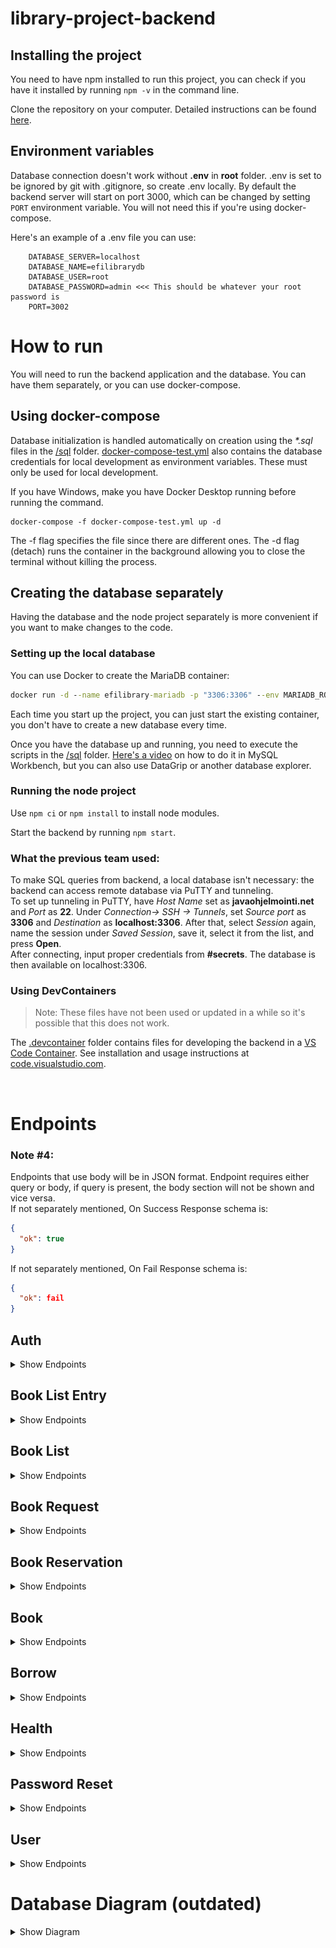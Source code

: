 # library-project-backend

## Installing the project

You need to have npm installed to run this project, you can check if you have it installed by running `npm -v` in the command line.

Clone the repository on your computer. Detailed instructions can be found [here](https://docs.github.com/en/repositories/creating-and-managing-repositories/cloning-a-repository?tool=webui).

## Environment variables

Database connection doesn't work without **.env** in **root** folder. .env is set to be ignored by git with .gitignore, so create .env locally. By default the backend server will start on port 3000, which can be changed by setting `PORT` environment variable. You will not need this if you're using docker-compose.

Here's an example of a .env file you can use:

```
    DATABASE_SERVER=localhost
    DATABASE_NAME=efilibrarydb
    DATABASE_USER=root
    DATABASE_PASSWORD=admin <<< This should be whatever your root password is
    PORT=3002
```
# How to run

You will need to run the backend application and the database. You can have them separately, or you can use docker-compose.

## Using docker-compose

Database initialization is handled automatically on creation using the _\*.sql_ files in the [/sql](./sql/) folder. [docker-compose-test.yml](docker-compose-test.yml) also contains the database credentials for local development as environment variables. These must only be used for local development.

If you have Windows, make you have Docker Desktop running before running the command.

```
docker-compose -f docker-compose-test.yml up -d
```
The -f flag specifies the file since there are different ones. The -d flag (detach) runs the container in the background allowing you to close the terminal without killing the process.

## Creating the database separately

Having the database and the node project separately is more convenient if you want to make changes to the code.

### Setting up the local database

You can use Docker to create the MariaDB container:

```cmd
docker run -d --name efilibrary-mariadb -p "3306:3306" --env MARIADB_ROOT_PASSWORD=admin --volume efilbirary-mariadb-data:/var/lib/mysql mariadb:latest
```

Each time you start up the project, you can just start the existing container, you don't have to create a new database every time.

Once you have the database up and running, you need to execute the scripts in the [/sql](./sql/) folder. [Here's a video](https://youtu.be/POcHaIwmAhw) on how to do it in MySQL Workbench, but you can also use DataGrip or another database explorer.



### Running the node project

Use `npm ci` or `npm install` to install node modules.

Start the backend by running `npm start`.

### What the previous team used:

To make SQL queries from backend, a local database isn't necessary: the backend can access remote database via PuTTY and tunneling. <br> To set up tunneling in PuTTY, have _Host Name_ set as **javaohjelmointi.net** and _Port_ as **22**. Under _Connection-> SSH -> Tunnels_, set _Source port_ as **3306** and _Destination_ as **localhost:3306**. After that, select _Session_ again, name the session under _Saved Session_, save it, select it from the list, and press **Open**. <br>
After connecting, input proper credentials from **#secrets**. The database is then available on localhost:3306.

### Using DevContainers

> Note: These files have not been used or updated in a while so it's possible that this does not work.

The [.devcontainer](.devcontainer/) folder contains files for developing the backend in a [VS Code Container](https://code.visualstudio.com/docs/remote/containers). See installation and usage instructions at [code.visualstudio.com](https://code.visualstudio.com/docs/remote/containers).



<br>

# Endpoints

### Note #4:

Endpoints that use body will be in JSON format. Endpoint requires either query or body, if query is present, the body section will not be shown and vice versa.
<br>
If not separately mentioned, On Success Response schema is:

```JSON
{
  "ok": true
}
```

If not separately mentioned, On Fail Response schema is:

```JSON
{
  "ok": fail
}
```

## Auth

<Details>
    <Summary>
        Show Endpoints
    </Summary>

### /auth/register (POST)

Body

```JSON
{
  "username": string,
  "email": string,
  "password": string
}
```

On Success Response schema:

```JSON
{
  "ok": true,
  "secret": string
}
```

On Fail Response schema:

```JSON
{
  "ok": false,
  "message": string
}
```

### /auth/login (POST)

Body

```JSON
{
  "email": string,
  "password": string
}
```

On Success Response schema:

```JSON
{
  "ok": true,
  "userId": number,
  "secret": string
}
```

On Fail Response schema:

```JSON
{
  "ok": false,
  "message": string
}
```

### /auth/logout (POST)

On Fail Response schema:

```JSON
{
  "ok": false,
  "message": string
}
```

</Details>

## Book List Entry

<Details>
    <Summary>
        Show Endpoints
    </Summary>
    
### /booklistentry/all (GET)
On Success Response schema:
```JSON
[
  {
    "id": number,
    "list": number,
    "book": number
  }
]
```

On Fail Response schema:

```JSON
{
  "ok": false,
  "status": 500
}
```

### /booklistentry/list?id={id} (GET)

On Success Response schema:

```JSON
[
  {
    "id": number,
    "list": number,
    "book": number
  }
]
```

On Fail Response schema:

```JSON
{
  "ok": false,
  "status": 500
}
```

### /booklistentry?id={id} (GET)

On Success Response schema:

```JSON
{
  "id": number,
  "list": number,
  "book": number
}
```

On Fail Response schema:

```JSON
{
  "ok": false,
  "status": 500
}
```

### /booklistentry (POST)

Body:

```JSON
{
  "list": number,
  "book": number
}
```

On Fail Response schema:

```JSON
{
  "ok": false,
  "status": 500
}
```

### /booklistentry (DELETE)

Body:

```JSON
{
  "id": number
}
```

On Fail Response schema:

```JSON
{
  "ok": false,
  "status": 500
}
```

### /booklistentry/book (DELETE)

Body:

```JSON
{
  "listId": number,
  "bookId": number
}
```

</Details>

## Book List

<Details>
    <Summary>
        Show Endpoints
    </Summary>
    
### /booklist/all (GET)
On Success Response schema:
```JSON
[
  {
    "id": number,
    "library_user": number,
    "name": string
  }
]
```

On Fail Response schema:

```JSON
{
  "ok": false,
  "status": 500
}
```

### /booklist/user (GET)

On Success Response schema:

```JSON
[
  {
    "id": number,
    "library_user": number,
    "name": string
  }
]
```

On Fail Response schema:

```JSON
{
  "ok": false,
  "status": 500
}
```

### /booklist/books?id={id} (GET)

On Success Response schema:

```JSON
[
  {
    "id": number,
    "library_user": number,
    "title": string,
    "author": string,
    "isbn": string,
    "topic": string,
    "location": string,
    "deleted": boolean
  }
]
```

### /booklist/info?id={id} (GET)

On Success Response schema:

```JSON
{
  "userId": number,
  "username": string,
  "name": string
}
```

### /booklist?id={id} (GET)

On Success Response schema:

```JSON
{
  "id": number,
  "library_user": number,
  "name": string
}
```

On Fail Response schema:

```JSON
{
  "ok": false,
  "status": 500
}
```

### /booklist (PUT)

Body:

```JSON
{
  "id": number,
  "name": string
}
```

On Fail Response schema:

```JSON
{
  "ok": false,
  "status": 500
}
```

### /booklist (POST)

Body:

```JSON
{
  "name": string
}
```

On Fail Response schema:

```JSON
{
  "ok": false,
  "status": 500
}
```

### /booklist (DELETE)

Body:

```JSON
{
  "id": number
}
```

On Fail Response schema:

```JSON
{
  "ok": false,
  "status": 500
}
```

</Details>

## Book Request

<Details>
    <Summary>
        Show Endpoints
    </Summary>

### /bookrequest/all (GET)

On Success Response schema:

```JSON
[
  {
    "id": number,
    "userId": number,
    "isbn": string,
    "title": string,
    "reason": string,
    "status": Book_request_status
  }
]
```

### /bookrequest (POST)

Body:

```JSON
{
  "isbn": string,
  "title": string,
  "reason": string
}
```

### /bookrequest/updatestatus (PUT)

Body:

```JSON
{
  "id": number,
  "status": Book_request_status
}
```

</Details>

## Book Reservation

<Details>
    <Summary>
        Show Endpoints
    </Summary>

\
Book*reservations are considered active, if they are not canceled, loaned, and the connected Borrow hasn't been returned more than RESERVATION_DAYS prior to now. Book_reservations are considered loanable, if they are active and the connecting Borrow has been returned. Book_reservation status isn't automatically updated in the backend, but is instead filtered through SQL queries and \_filterActiveReservations* function in **queries/book_reservation**.

### /bookreservation/all (GET)

On Success Response schema:

```JSON
[
  {
    "id": number,
    "userId": number,
    "bookId": number,
    "borrowId": number,
    "reservationDatetime": Date,
    "loaned": boolean,
    "canceled": boolean
  }
]
```

### /bookreservation/all/current (GET)

On Success Response schema:

```JSON
[
  {
    "id": number,
    "userId": number,
    "bookId": number,
    "borrowId": number,
    "reservationDatetime": Date,
    "loaned": boolean,
    "canceled": boolean,
    "returnDate": Date | null
  }
]
```

### /bookreservation/active/loanable

```JSON
[
  {
    "id": number,
    "bookId": number,
    "reservationDatetime": Date,
    "loaned": boolean,
    "canceled": boolean,
    "returnDate": Date
  }
]
```

### /bookreservation/all/extended (GET)

On Success Response schema:

```JSON
[
  {
    "id": number,
    "username": string,
    "title": string,
    "bookId": number,
    "reservationDatetime": Date,
    "loaned": boolean,
    "canceled": boolean,
    "returnDate": Date | null
  }
]
```

### /bookreservation/book (GET)

Body:

```JSON
{
  "bookId": number
}
```

On Success Response schema:

```JSON
[
  {
    "id": number,
    "userId": number,
    "bookId": number,
    "borrowId": number,
    "reservationDatetime": Date,
    "loaned": boolean,
    "canceled": boolean,
    "returnDate": Date | null
  }
]
```

### /bookreservation (POST)

Body:

```JSON
{
  "bookId": number
}
```

### /bookreservation/cancel (POST)

Body:

```JSON
{
  "bookId": number
}
```

### /bookreservation/loan (POST)

Body:

```JSON
{
  "reservationId": number
}
```

### /bookreservation/user/current (POST)

Body:

```JSON
{
  "userId": number
}
```

</Details>

## Book

<Details>
    <Summary>
        Show Endpoints
    </Summary>

### /book/all (GET)

On Success Response schema:

```JSON
[
  {
    "id": number,
    "library_user": number,
    "title": string,
    "author": string,
    "isbn": string,
    "topic": string,
    "location": string,
    "deleted": boolean
  }
]
```

### /book/page?page={page}&pageSize={pageSize} (GET)

pageSize is optional

On Success Response schema:

```JSON
[
  {
    "id": number,
    "library_user": number,
    "title": string,
    "author": string,
    "isbn": string,
    "topic": string,
    "location": string,
    "deleted": boolean
  }
]
```

### /book/count (GET)

On Success Response schema:

```JSON
number
```

### /book?id={id} (GET)

On Success Response schema:

```JSON
{
  "id": number,
  "library_user": number,
  "title": string,
  "author": string,
  "isbn": string,
  "topic": string,
  "location": string,
  "deleted": boolean
}
```

### /book?id={id} (DELETE)

### /book (POST)

Body:

```JSON
{
  "title": string,
  "author": string,
  "isbn": string,
  "topic": string,
  "location": string
}
```

### /book (PUT)

Body:

```JSON
{
  "id": number,
  "title": string,
  "author": string,
  "isbn": string,
  "topic": string,
  "location": string
}
```

### /book/all/reserved (GET)

On Success Response schema:

```JSON
[
  {
    "id": number,
    "library_user": number,
    "title": string,
    "author": string,
    "isbn": string,
    "topic": string,
    "location": string,
    "deleted": boolean
  }
]
```

</Details>

## Borrow

<Details>
    <Summary>
        Show Endpoints
    </Summary>

### /borrow/all (GET)

On Success Response schema:

```JSON
[
  {
    "id": number,
    "library_user": number,
    "book": number,
    "dueDate": Date,
    "borrowDate": Date,
    "returned": boolean,
    "returnDate": Date | null
  }
]
```

### /borrow?id={id} (GET)

On Success Response schema:

```JSON
{
  "id": number,
  "library_user": number,
  "book": number,
  "dueDate": Date,
  "borrowDate": Date,
  "returned": boolean,
  "returnDate": Date | null
}
```

### /borrow (DELETE)

Body:

```JSON
{
    "bookId": number
}
```

### /borrow (POST)

Body:

```JSON
{
  "bookId": number
}
```

On Fail Response schema:

```JSON
{
  "ok": false,
  "message": string
}
```

### /borrow (PUT)

Body:

```JSON
{
  "id": number,
  "book": number,
  "dueDate": Date,
  "borrowDate": Date,
  "returned": boolean,
  "returnDate": Date | null
}
```

### /borrow/current (GET)

On Success Response schema:

```JSON
[
  {
    "id": number,
    "library_user": number,
    "book": number,
    "dueDate": Date,
    "borrowDate": Date,
    "returned": boolean,
    "returnDate": Date | null
  }
]
```

### /borrow/expired/admin (GET)

On Success Response schema:

```JSON
[
  {
    "borrowId": number,
    "dueDate": Date,
    "title": string,
    "bookId": number,
    "username": string,
    "userId": number
  }
]
```

### /borrow/current/admin (GET)

On Success Response schema:

```JSON
[
  {
    "username": string,
    "title": string,
    "borrowDate": Date,
    "dueDate": Date,
    "id": number
  }
]
```

### /borrow/expired (GET)

On Success Response schema:

```JSON
[
  {
    "id": number,
    "library_user": number,
    "book": number,
    "dueDate": Date,
    "borrowDate": Date,
    "returned": boolean,
    "returnDate": Date | null
  }
]
```

### /borrow/session (GET)

On Success Response schema:

```JSON
[
  {
    "id": number,
    "library_user": number,
    "book": number,
    "dueDate": Date,
    "borrowDate": Date,
    "returned": boolean,
    "returnDate": Date | null
  }
]
```

### /borrow/return (PUT)

Body:

```JSON
{
  "borrowId": number
}
```

</Details>

## Health

<Details>
    <Summary>
        Show Endpoints
    </Summary>

### /health (GET)

On Fail Response schema:

```JSON
{
  "ok": false,
  "error:": string
}
```

</Details>

## Password Reset

<Details>
    <Summary>
        Show Endpoints
    </Summary>

### /passwordreset/secret?id={id} (GET)

On Success Response schema:

```JSON
{
  "ok": true,
  "secret": string
}
```

### /passwordreset (POST)

Body:

```JSON
{
  "secret": string,
  "password": string
}
```

On Fail Response schema:

```JSON
{
  "ok": false,
  "message": string
}
```

</Details>

## User

<Details>
    <Summary>
        Show Endpoints
    </Summary>

### /user/all (GET)

On Success Response schema:

```JSON
[
  {
    "id": number,
    "username": string,
    "email": string,
    "administrator": boolean
  }
]
```

### /user?id={id} (GET)

On Success Response schema:

```JSON
{
  "id": number,
  "username": string,
  "email": string,
  "administrator": boolean
}
```

### /user/session (GET)

On Success Response schema:

```JSON
{
  "id": number,
  "username": string,
  "email": string,
  "administrator": boolean,
  "deleted": boolean
}
```

### /user (DELETE)

Body:

```JSON
{
  "id": number
}
```

### /user (POST)

Body:

```JSON
{
  "username": string,
  "email": string,
  "password": string,
  "administrator": boolean
}
```

### /user?id={id}&username={username}&email={email}&password={password}&administrator={administrator} (PUT)

### /user/admin?id={id}&username={username}&email={email}&administrator={administrator} (PUT)

</Details>

# Database Diagram (outdated)

<Details>
    <Summary>
        Show Diagram
    </Summary>
    <img src="dbdiagram.png"></img>
</Details>
